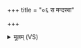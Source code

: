 +++
title = "०६ स मन्दस्वा"

+++
<details><summary>मूलम् (VS)</summary>

स म॑न्दस्वा॒ ह्यन्ध॑सो॒ राध॑से त॒न्वा᳡ म॒हे। न स्तो॒तारं॑ नि॒दे क॑रः ॥
</details>